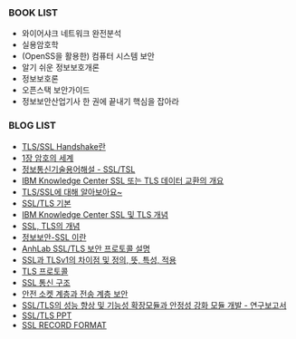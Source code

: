 ### BOOK LIST
- 와이어샤크 네트워크 완전분석
- 실용암호학
- (OpenSS을 활용한) 컴퓨터 시스템 보안
- 알기 쉬운 정보보호개론
- 정보보호론
- 오픈스택 보안가이드
- 정보보안산업기사 한 권에 끝내기 핵심을 잡아라

### BLOG LIST
- [TLS/SSL Handshake란](https://hanjungv.github.io/2017-11-07-1_CS_SSL/)
- [1장 암호의 세계](http://www.parkjonghyuk.net/lecture/2011-1st-lecture/modernCrypto/chap14.pdf)
- [정보통신기술용어해설 - SSL/TSL](http://www.ktword.co.kr/abbr_view.php?m_temp1=1957)
- [IBM Knowledge Center SSL 또는 TLS 데이터 교환의 개요](https://www.ibm.com/support/knowledgecenter/ko/SSFKSJ_7.1.0/com.ibm.mq.doc/sy10660_.htm)
- [TLS/SSL에 대해 알아보아요~](http://btsweet.blogspot.kr/2014/06/tls-ssl.html)
- [SSL/TLS 기본](https://eastdg.wordpress.com/2014/04/09/ssltls-%EA%B8%B0%EB%B3%B8/)
- [IBM Knowledge Center SSL 및 TLS 개념](https://www.ibm.com/support/knowledgecenter/ko/SSFKSJ_7.1.0/com.ibm.mq.doc/sy10640_.htm)
- [SSL, TLS의 개념](http://hack-cracker.tistory.com/142)
- [정보보안-SSL 이란](http://12bme.tistory.com/80)
- [AnhLab SSL/TLS 보안 프로토콜 설명](http://v3.nonghyup.com/secu_info_view.asp?list=/secu_info_list.asp&seq=8749&pageno=62&v_num=443)
- [SSL과 TLSv1의 차이점 및 정의, 뜻, 특성, 적용](http://soul0.tistory.com/214)
- [TLS 프로토콜](http://marcof.tistory.com/87)
- [SSL 통신 구조](http://happydal.blogspot.kr/2010/08/ssl-%ED%86%B5%EC%8B%A0-%EA%B5%AC%EC%A1%B0.html#!/2010/08/ssl-%ED%86%B5%EC%8B%A0-%EA%B5%AC%EC%A1%B0.html)
- [안전 소켓 계층과 전송 계층 보안](http://www.google.co.kr/url?sa=t&rct=j&q=&esrc=s&source=web&cd=8&ved=0ahUKEwj7qrCLuNbXAhWHU7wKHUbXCkUQFghMMAc&url=http%3A%2F%2Fpel.smuc.ac.kr%2Fphpbb%2Fdownload%2Ffile.php%3Fid%3D6%26sid%3Dd692b007f1a6e771dfa83172622db9e2&usg=AOvVaw36e2uJpdCuiJLS34RPkzX6)
- [SSL/TLS의 성능 향상 및 기능성 확장모듈과 안정성 강화 모듈 개발 - 연구보고서](http://www.itfind.or.kr/Report/200201/KISA/KISA-0138/KISA-0138.pdf)
- [SSL/TLS PPT](http://www.google.co.kr/url?sa=t&rct=j&q=&esrc=s&source=web&cd=12&ved=0ahUKEwjG8-OJw9bXAhWFgLwKHaWsD7k4ChAWCCcwAQ&url=http%3A%2F%2Fnetwk.hannam.ac.kr%2Fdata%2FCryptography%2520and%2520Network%2520Security%2Fch-17.ppt&usg=AOvVaw2k0bdI7atzaEqvhr2r8O96)
- [SSL RECORD FORMAT](https://www.ibm.com/support/knowledgecenter/SSB23S_1.1.0.11/com.ibm.ztpf-ztpfdf.doc_put.11/gtps5/s5rcd.html)
